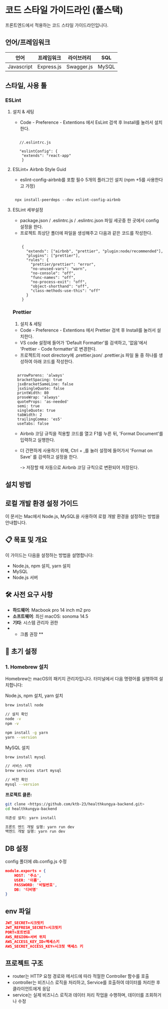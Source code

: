 # 코드 스타일 가이드라인 (풀스택)

프론트엔드에서 적용하는 코드 스타일 가이드라인입니다.

## 언어/프레임워크

| 언어       | 프레임워크 | 라이브러리 | SQL   |
| ---------- | ---------- | ---------- | ----- |
| Javascript | Express.js | Swagger.js | MySQL |

## 스타일, 사용 툴

### ESLint

1. 설치 & 세팅

   - Code - Preference - Extentions 에서 EsLint 검색 후 Install를 눌러서 설치한다.

    <pre><code>
      //.eslintrc.js
   
      "eslintConfig": {
       "extends": "react-app"
       }
   </code></pre>

2. ESLint+ Airbnb Style Guid

   - eslint-config-airbnb를 포함 필수 5개의 플러그인 설치 (npm +5를 사용한다고 가정)
    <pre><code>
    npx install-peerdeps --dev eslint-config-airbnb
   </code></pre>

3. ESLint 세부설정

   - package.json / .eslintrc.js / .eslintrc.json 파일 세곳중 한 곳에서 config 설정을 한다.
   - 프로젝트 최상단 폴더에 파일을 생성해주고 다음과 같은 코드를 작성한다.
    <pre><code>
       {
         "extends": ["airbnb", "prettier", "plugin:node/recommended"],
         "plugins": ["prettier"],
         "rules": {
           "prettier/prettier": "error",
           "no-unused-vars": "warn",
           "no-console": "off",
           "func-names": "off",
           "no-process-exit": "off",
           "object-shorthand": "off",
           "class-methods-use-this": "off"
         }
       }
   </code></pre>

   ### Prettier

   1. 설치 & 세팅

   - Code - Preference - Extentions 에서 Prettier 검색 후 Install를 눌러서 설치한다.
   - VS code 설정에 들어가 'Default Formatter'를 검색하고, '없음'에서 'Prettier - Code formatter'로 변경한다.
   - 프로젝트의 root directory에 .prettier.json/ .prettier.js 파일 둘 중 하나를 생성하여 아래 코드를 작성한다.
    <pre><code>
     arrowParens: 'always'
     bracketSpacing: true
     jsxBracketSameLine: false
     jsxSingleQuote: false
     printWidth: 80
     proseWrap: 'always'
     quoteProps: 'as-needed'
     semi: true
     singleQuote: true
     tabWidth: 2
     trailingComma: 'es5'
     useTabs: false
   </code></pre>
   - Airbnb 코딩 규칙을 적용할 코드를 열고 F1를 누른 뒤, 'Format Document'를 입력하고 실행한다.
   - 더 간편하게 사용하기 위해, Ctrl + ,를 눌러 설정에 들어가서 'Format on Save' 를 검색하고 설정을 한다.

     -> 저장할 때 자동으로 Airbnb 코딩 규칙으로 변환되어 저장된다.

## 설치 방법

## 로컬 개발 환경 설정 가이드

이 문서는 Mac에서 Node.js, MySQL을 사용하여 로컬 개발 환경을 설정하는 방법을 안내합니다.

## 📋 목표 및 개요

이 가이드는 다음을 설정하는 방법을 설명합니다:

- Node.js, npm 설치, yarn 설치
- MySQL
- Node.js 서버

## 🛠️ 사전 요구 사항

- **하드웨어**: Macbook pro 14 inch m2 pro
- **소프트웨어**: 최신 macOS: sonoma 14.5
- **기타**: 시스템 관리자 권한
- - 크롭 권장 \*\*

## 🚀 초기 설정

### 1. Homebrew 설치

Homebrew는 macOS의 패키지 관리자입니다. 터미널에서 다음 명령어를 실행하여 설치합니다:

Node.js, npm 설치, yarn 설치

```bash
brew install node

// 설치 확인
node -v
npm -v

npm install -g yarn
yarn --version
```

MySQL 설치

```bash
brew install mysql

// 서비스 시작
brew services start mysql

// 버전 확인
mysql --version

```

**프로젝트 클론:**

```bash
git clone <https://github.com/ktb-23/healthkungya-backend.git>
cd healthkungya-backend

의존성 설치: yarn install

프론트 엔드 개발 실행: yarn run dev
백엔드 개발 실행: yarn run dev

```

## DB 설정

config 폴더에 db.config.js 수정

```json
module.exports = {
	HOST: '주소',
	USER: '이름',
	PASSWORD: '비밀번호',
	DB: '디비명'
}
```

## env 파일

```json
JWT_SECRET=시크릿키
JWT_REFRESH_SECRET=시크릿키
PORT=포트번호
AWS_REGION=서버 위치
AWS_ACCESS_KEY_ID=액세스키
AWS_SECRET_ACCESS_KEY=시크릿 액세스 키
```

## 프로젝트 구조

- router는 HTTP 요청 경로와 메서드에 따라 적절한 Controller 함수를 호출
- controller는 비즈니스 로직을 처리하고, Service를 호출하여 데이터를 처리한 후 클라이언트에게 응답
- service는 실제 비즈니스 로직과 데이터 처리 작업을 수행하며, 데이터를 조회하거나 수정
